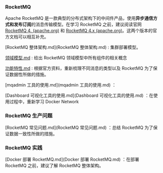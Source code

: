 ### RocketMQ

Apache RocketMQ 是一款典型的分布式架构下的中间件产品，使用**异步通信方式和发布订阅**的消息传输模型。在学习 RocketMQ 之前，建议阅读官网 [RocketMQ 4. (apache.org)](https://rocketmq.apache.org/zh/docs/) 和 [RocketMQ 4.x (apache.org)](https://rocketmq.apache.org/zh/docs/4.x/)。这两个版本的官方文档可以相互补充。

 [RocketMQ 整体架构.md](RocketMQ 整体架构.md) : 集群部署模型。

 [领域模型.md](领域模型.md) : 给出 RocketMQ 领域模型中所有组件的相关概念

 [功能特性.md](功能特性.md) : 根据官方资料，重新梳理不同消息的类型以及 RocketMQ 为了保证数据性所做的措施。

 [mqadmin 工具的使用.md](mqadmin 工具的使用.md) ：

 [Dashboard 可视化工具的使用.md](Dashboard 可视化工具的使用.md) ：在使用过程中，重新学习 Docker Network 



### RocketMQ 生产问题

 [RocketMQ 常见问题.md](RocketMQ 常见问题.md) ：总结 RocketMQ 为了保证数据一致性所做的措施。





### RocketMQ 实践 

[Docker 部署 RocketMQ.md](Docker 部署 RocketMQ.md) ：在部署 RocketMQ 之前，建议了解 RocketMQ 整体架构。